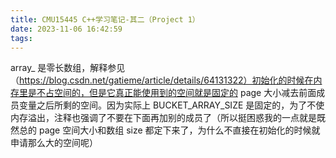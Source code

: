 ```yaml
---
title: CMU15445 C++学习笔记-其二（Project 1）
date: 2023-11-06 16:42:59
tags:
---
```


array_ 是零长数组，解释参见（https://blog.csdn.net/gatieme/article/details/64131322）初始化的时候在内存里是不占空间的，但是它真正能使用到的空间就是固定的 page 大小减去前面成员变量之后所剩的空间。因为实际上 BUCKET_ARRAY_SIZE 是固定的，为了不使内存溢出，注释也强调了不要在下面再加别的成员了（所以挺困惑我的一点就是既然总的 page 空间大小和数组 size 都定下来了，为什么不直接在初始化的时候就申请那么大的空间呢）